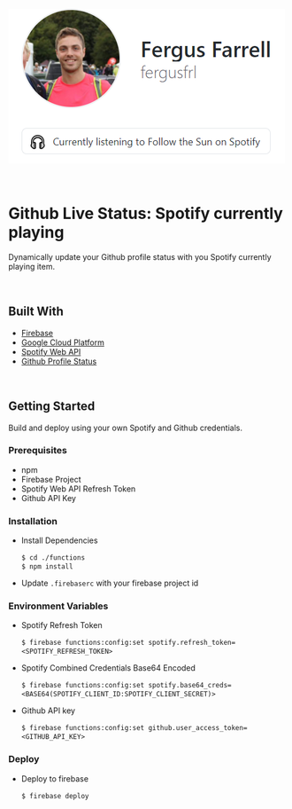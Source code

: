 ![Currently Playing Github Status](images/github-status.PNG)

<br />

# Github Live Status: Spotify currently playing

Dynamically update your Github profile status with you Spotify currently playing item.

<br />

## Built With
- [Firebase](https://firebase.google.com/)
- [Google Cloud Platform](https://cloud.google.com/)
- [Spotify Web API](https://developer.spotify.com/documentation/web-api/)
- [Github Profile Status](https://www.npmjs.com/package/github-profile-status)

<br />

## Getting Started
Build and deploy using your own Spotify and Github credentials.

### Prerequisites
- npm
- Firebase Project
- Spotify Web API Refresh Token
- Github API Key

### Installation
- Install Dependencies
  ```
  $ cd ./functions
  $ npm install
  ```
- Update `.firebaserc` with your firebase project id

### Environment Variables
- Spotify Refresh Token
  ```
  $ firebase functions:config:set spotify.refresh_token=<SPOTIFY_REFRESH_TOKEN>
  ```
- Spotify Combined Credentials Base64 Encoded
  ```
  $ firebase functions:config:set spotify.base64_creds=<BASE64(SPOTIFY_CLIENT_ID:SPOTIFY_CLIENT_SECRET)>
  ```
- Github API key
  ```
  $ firebase functions:config:set github.user_access_token=<GITHUB_API_KEY>
  ```

### Deploy
- Deploy to firebase
  ```
  $ firebase deploy
  ```
